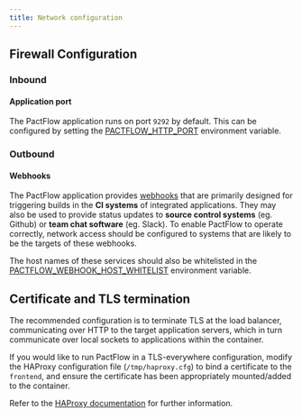 ```yaml
---
title: Network configuration
---
```


## Firewall Configuration

### Inbound

#### Application port

The PactFlow application runs on port `9292` by default. This can be configured by setting the [PACTFLOW_HTTP_PORT](/docs/on-premises/environment-variables#pactflow_http_port) environment variable.

### Outbound

#### Webhooks

The PactFlow application provides [webhooks](https://docs.pact.io/pact_broker/advanced_topics/webhooks) that are primarily designed for triggering builds in the **CI systems** of integrated applications. They may also be used to provide status updates to **source control systems** (eg. Github) or **team chat software** (eg. Slack). To enable PactFlow to operate correctly, network access should be configured to systems that are likely to be the targets of these webhooks.

The host names of these services should also be whitelisted in the [PACTFLOW_WEBHOOK_HOST_WHITELIST](/docs/on-premises/environment-variables/#pactflow_webhook_host_whitelist) environment variable.

## Certificate and TLS termination

The recommended configuration is to terminate TLS at the load balancer, communicating over HTTP to the target application servers, which in turn communicate over local sockets to applications within the container.

If you would like to run PactFlow in a TLS-everywhere configuration, modify the HAProxy configuration file (`/tmp/haproxy.cfg`) to bind a certificate to the `frontend`, and ensure the certificate has been appropriately mounted/added to the container.

Refer to the [HAProxy documentation](https://www.haproxy.com/documentation/haproxy-configuration-tutorials/security/ssl-tls/client-side-encryption/) for further information.